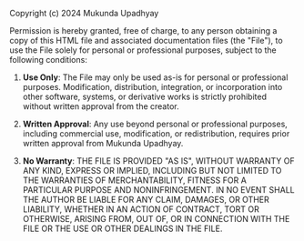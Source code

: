Copyright (c) 2024 Mukunda Upadhyay

Permission is hereby granted, free of charge, to any person obtaining a copy
of this HTML file and associated documentation files (the "File"), to use the
File solely for personal or professional purposes, subject to the following conditions:

1. **Use Only**:
   The File may only be used as-is for personal or professional purposes.
   Modification, distribution, integration, or incorporation into other software,
   systems, or derivative works is strictly prohibited without written approval from the creator. 

2. **Written Approval**:
   Any use beyond personal or professional purposes, including commercial use, 
   modification, or redistribution, requires prior written approval from Mukunda Upadhyay.

3. **No Warranty**:
   THE FILE IS PROVIDED "AS IS", WITHOUT WARRANTY OF ANY KIND, EXPRESS OR IMPLIED, 
   INCLUDING BUT NOT LIMITED TO THE WARRANTIES OF MERCHANTABILITY, FITNESS FOR A 
   PARTICULAR PURPOSE AND NONINFRINGEMENT. IN NO EVENT SHALL THE AUTHOR BE LIABLE 
   FOR ANY CLAIM, DAMAGES, OR OTHER LIABILITY, WHETHER IN AN ACTION OF CONTRACT, 
   TORT OR OTHERWISE, ARISING FROM, OUT OF, OR IN CONNECTION WITH THE FILE OR 
   THE USE OR OTHER DEALINGS IN THE FILE.
